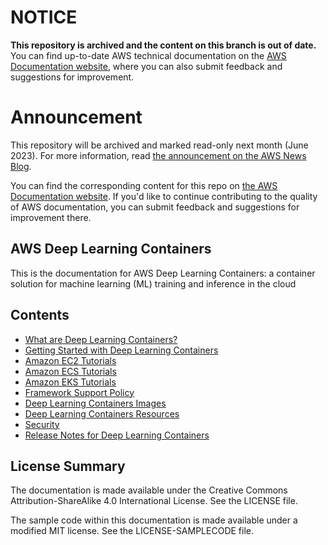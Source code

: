# NOTICE

**This repository is archived and the content on this branch is out of date.** You can find up-to-date AWS technical documentation on the [AWS Documentation website](https://docs.aws.amazon.com/), where you can also submit feedback and suggestions for improvement.

# Announcement

This repository will be archived and marked read-only next month (June 2023). For more information, read [the announcement on the AWS News Blog](https://aws.amazon.com/blogs/aws/retiring-the-aws-documentation-on-github/).

You can find the corresponding content for this repo on [the AWS Documentation website](https://docs.aws.amazon.com/deep-learning-containers/latest/devguide). If you'd like to continue contributing to the quality of AWS documentation, you can submit feedback and suggestions for improvement there.

## AWS Deep Learning Containers

This is the documentation for AWS Deep Learning Containers: a container solution for machine learning (ML) training and inference in the cloud

## Contents

* [What are Deep Learning Containers?](doc_source/what-is-dlc.md)
* [Getting Started with Deep Learning Containers](doc_source/getting-started.md)
* [Amazon EC2 Tutorials](doc_source/deep-learning-containers-ec2.md)
* [Amazon ECS Tutorials](doc_source/deep-learning-containers-ecs.md)
* [Amazon EKS Tutorials](doc_source/deep-learning-containers-eks.md)
* [Framework Support Policy](doc_source/support-policy.md)
* [Deep Learning Containers Images](doc_source/deep-learning-containers-images.md)
* [Deep Learning Containers Resources](doc_source/deep-learning-containers-resources.md)
* [Security](doc_source/security.md)
* [Release Notes for Deep Learning Containers](doc_source/dlc-release-notes.md)


## License Summary

The documentation is made available under the Creative Commons Attribution-ShareAlike 4.0 International License. See the LICENSE file.

The sample code within this documentation is made available under a modified MIT license. See the LICENSE-SAMPLECODE file.
